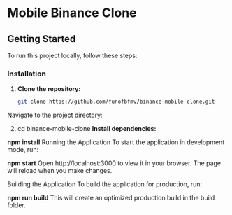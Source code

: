 # Mobile Binance Clone

## Getting Started

To run this project locally, follow these steps:

### Installation

1. **Clone the repository:**

   ```sh
   git clone https://github.com/funofbfmv/binance-mobile-clone.git
Navigate to the project directory:

2. cd binance-mobile-clone
**Install dependencies:**

**npm install**
Running the Application
To start the application in development mode, run:

**npm start**
Open http://localhost:3000 to view it in your browser. The page will reload when you make changes.

Building the Application
To build the application for production, run:

**npm run build**
This will create an optimized production build in the build folder.
